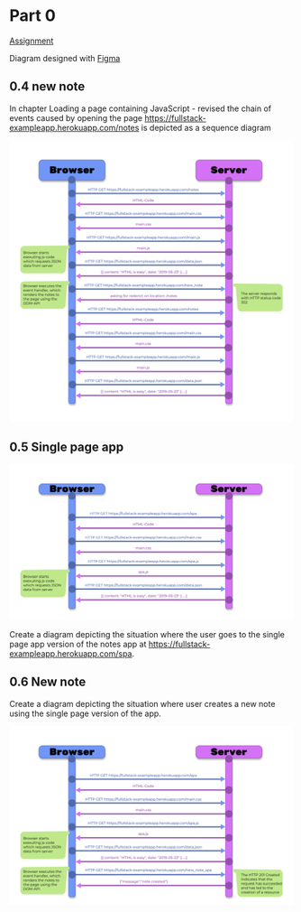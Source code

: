 # Part 0
[Assignment](https://fullstackopen.com/en/part0/fundamentals_of_web_apps#exercises-0-1-0-6) 

Diagram designed with [Figma ](https://www.figma.com/file/aBdmrjBKspQI0G3dyzV3Db/HTTP?node-id=5%3A0)


## 0.4 new note
In chapter Loading a page containing JavaScript - revised the chain of events caused by opening the page https://fullstack-exampleapp.herokuapp.com/notes is depicted as a sequence diagram


![0.4](0.4.png)

## 0.5 Single page app
![0.5](0.5.png)

Create a diagram depicting the situation where the user goes to the single page app version of the notes app at https://fullstack-exampleapp.herokuapp.com/spa.

## 0.6  New note 
Create a diagram depicting the situation where user creates a new note using the single page version of the app.

![0.6](0.6.png)


